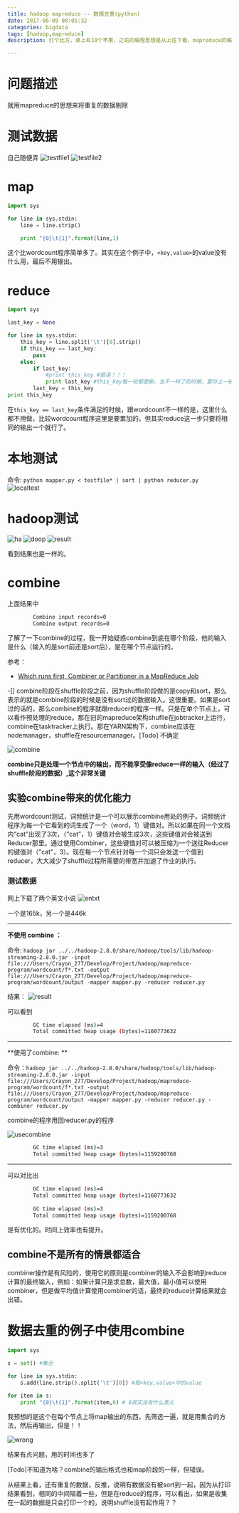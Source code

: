 ```yaml
---
title: hadoop mapreduce -- 数据去重(python)
date: 2017-06-09 08:05:32
categories: bigdata
tags: [hadoop,mapreduce]
description: 打个比方，桌上有10个苹果，之前的编程思想是从上往下看，mapreduce的编程思想是贴着桌面，平行透视的看。combiner阶段也是可以用于这个场景的。而且combiner是在每个运行map任务的节点上运行。是一个迷你的reduce过程

---
```


# 问题描述
就用mapreduce的思想来将重复的数据剔除

# 测试数据
自己随便弄
![testfile1](http://onexs3cnv.bkt.clouddn.com/Screen%20Shot%202017-06-09%20at%208.18.29%20AM.png)
![testfile2](http://onexs3cnv.bkt.clouddn.com/Screen%20Shot%202017-06-09%20at%208.18.37%20AM.png)

# map

```python
import sys

for line in sys.stdin:
    line = line.strip()

    print "{0}\t{1}".format(line,1)
```

这个比wordcount程序简单多了。其实在这个例子中，`<key,value>`的value没有什么用，最后不用输出。

# reduce

```python
import sys

last_key = None

for line in sys.stdin:
    this_key = line.split('\t')[0].strip()
    if this_key == last_key:
        pass
    else:
        if last_key:
            #print this_key #错误！！！
            print last_key #this_key每一轮都更新，当不一样了的时候，要将上一轮的key输出
        last_key = this_key
print this_key

```
在`this_key == last_key`条件满足的时候，跟wordcount不一样的是，这里什么都不用做，比较wordcount程序这里是要累加的。但其实reduce这一步只要将相同的输出一个就行了。

# 本地测试

命令: `python mapper.py < testfile* | sort | python reducer.py`
![localtest](http://onexs3cnv.bkt.clouddn.com/Screen%20Shot%202017-06-09%20at%208.51.38%20AM.png)

# hadoop测试

![ha](http://onexs3cnv.bkt.clouddn.com/Screen%20Shot%202017-06-09%20at%208.58.26%20AM.png)
![doop](http://onexs3cnv.bkt.clouddn.com/Screen%20Shot%202017-06-09%20at%208.58.40%20AM.png)
![result](http://onexs3cnv.bkt.clouddn.com/Screen%20Shot%202017-06-09%20at%208.58.17%20AM.png)

看到结果也是一样的。

# combine

上面结果中
```bash
		Combine input records=0
		Combine output records=0
```
了解了一下combine的过程，我一开始疑惑combine到底在哪个阶段，他的输入是什么（输入的是sort前还是sort后），是在哪个节点运行的。

参考：

- [Which runs first, Combiner or Partitioner in a MapReduce Job](https://stackoverflow.com/questions/35195101/which-runs-first-combiner-or-partitioner-in-a-mapreduce-job)

-[] combine阶段在shuffle阶段之前，因为shuffle阶段做的是copy和sort，那么表示的就是combine阶段的时候是没有sort过的数据输入。这很重要。如果是sort过的话的，那么combine的程序就跟reducer的程序一样。只是在单个节点上，可以看作预处理的reduce。那在旧的mapreduce架构shuflle在jobtracker上运行，combine在tasktracker上执行。那在YARN架构下，combine应该在nodemanager，shuffle在resourcemanager。[Todo] 不确定

![combine](http://onexs3cnv.bkt.clouddn.com/Screen%20Shot%202017-06-09%20at%209.29.39%20AM.png)

**combine只是处理一个节点中的输出，而不能享受像reduce一样的输入（经过了shuffle阶段的数据）,这个非常关键**

## 实验combine带来的优化能力

先用wordcount测试，词频统计是一个可以展示combine用处的例子。词频统计程序为每一个它看到的词生成了一个（word，1）键值对。所以如果在同一个文档内“cat”出现了3次，（”cat”，1）键值对会被生成3次，这些键值对会被送到Reducer那里。通过使用Combiner，这些键值对可以被压缩为一个送往Reducer的键值对（”cat”，3）。现在每一个节点针对每一个词只会发送一个值到reducer，大大减少了shuffle过程所需要的带宽并加速了作业的执行。

### 测试数据
网上下载了两个英文小说
![entxt](http://onexs3cnv.bkt.clouddn.com/Screen%20Shot%202017-06-09%20at%209.54.51%20AM.png)

一个是165k，另一个是446k

---

**不使用 combine ：**

命令: `hadoop jar ../../hadoop-2.8.0/share/hadoop/tools/lib/hadoop-streaming-2.8.0.jar -input file:///Users/Crayon_277/Develop/Project/hadoop/mapreduce-program/wordcount/f*.txt -output file:///Users/Crayon_277/Develop/Project/hadoop/mapreduce-program/wordcount/output -mapper mapper.py -reducer reducer.py`

结果：
![result](http://onexs3cnv.bkt.clouddn.com/Screen%20Shot%202017-06-09%20at%209.54.20%20AM.png)

可以看到
```bash
		GC time elapsed (ms)=4
		Total committed heap usage (bytes)=1160773632
```

---

**使用了combine: **

命令：`hadoop jar ../../hadoop-2.8.0/share/hadoop/tools/lib/hadoop-streaming-2.8.0.jar -input file:///Users/Crayon_277/Develop/Project/hadoop/mapreduce-program/wordcount/f*.txt -output file:///Users/Crayon_277/Develop/Project/hadoop/mapreduce-program/wordcount/output -mapper mapper.py -reducer reducer.py -combiner reducer.py`

combine的程序用回reducer.py的程序

![usecombine](http://onexs3cnv.bkt.clouddn.com/Screen%20Shot%202017-06-09%20at%2010.06.01%20AM.png)


```bash
		GC time elapsed (ms)=3
		Total committed heap usage (bytes)=1159200768
```

---

可以对比出
```bash
		GC time elapsed (ms)=4
		Total committed heap usage (bytes)=1160773632
	
		GC time elapsed (ms)=3
		Total committed heap usage (bytes)=1159200768
```
是有优化的。时间上效率也有提升。

## combine不是所有的情景都适合

combiner操作是有风险的，使用它的原则是combiner的输入不会影响到reduce计算的最终输入，例如：如果计算只是求总数，最大值，最小值可以使用combiner，但是做平均值计算使用combiner的话，最终的reduce计算结果就会出错。

# 数据去重的例子中使用combine

```python
import sys

s = set() #集合

for line in sys.stdin:
    s.add(line.strip().split('\t')[0]) #取<key,value>中的value

for item in s:
    print "{0}\t{1}".format(item,0) # 0其实没有什么意义

```

我预想的是这个在每个节点上将map输出的东西，先筛选一遍，就是用集合的方法，然后再输出，但是！！

![wrong](http://onexs3cnv.bkt.clouddn.com/Screen%20Shot%202017-06-09%20at%2010.55.19%20AM.png)

结果有点问题，用的时间也多了

[Todo]不知道为啥？combine的输出格式也和map阶段的一样，但错误。

从结果上看，还有重复的数据，反推，说明有数据没有被sort到一起，因为从打印结果看到，相同的中间隔着一些，但是在reduce的程序，可以看出，如果是收集在一起的数据是只会打印一个的，说明shuffle没有起作用？？
